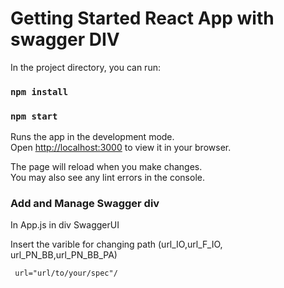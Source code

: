 # Getting Started React App with swagger DIV

In the project directory, you can run:
### `npm install`
### `npm start`

Runs the app in the development mode.\
Open [http://localhost:3000](http://localhost:3000) to view it in your browser.

The page will reload when you make changes.\
You may also see any lint errors in the console.


### Add and Manage Swagger div
In App.js in div SwaggerUI

Insert the varible for changing path (url_IO,url_F_IO, url_PN_BB,url_PN_BB_PA)

<code> url="url/to/your/spec"/</code>

